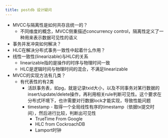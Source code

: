 ```yaml
---
title: postdb 设计疑问
---
```


 - MVCC与隔离性是如何共存且统一的？
	 - 不同维度的概念，MVCC侧重描述concurrency control，隔离性定义了一种用来表示数据可见性的语义
 - 事务并发冲突如何解决？
 - HLC在解决分布式事务一致性中起着什么作用？
 - 线性一致性(linearizable)与HLC的关系
	 - linearizable指的是操作的时序与物理时间一致
	 - HLC是逻辑时间与物理时间的混合，不满足linearizable
 - MVCC的实现方法有几类？
	 - 	有代表性的有2类
		 - 	活跃事务表，如pg，就是记录txid大小，以及不同事务对某行数据的insert/update/delete操作，再利用相关rule判断可见性。这个要求在分布式环境下，也许需要对行数据lock才能实现，导致性能问题
		 - 	timestamp - 取得一个全局线性有序的timestamp（依据tx提交时间），然后进行比较，判断出可见性
			 - 	TrueTime From Google
			 - 	HLC from CockroachDB
			 - 	Lamport时钟
